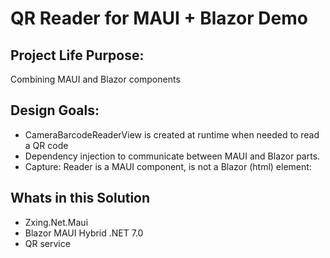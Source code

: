 ﻿# QR Reader for MAUI + Blazor Demo

## Project Life Purpose:
Combining MAUI and Blazor components 

## Design Goals:
- CameraBarcodeReaderView is created at runtime when needed to read a QR code
- Dependency injection to communicate between MAUI and Blazor parts.
- Capture: Reader is a MAUI component, is not a Blazor (html) element:

## Whats in this Solution
- Zxing.Net.Maui
- Blazor MAUI Hybrid .NET 7.0
- QR service


